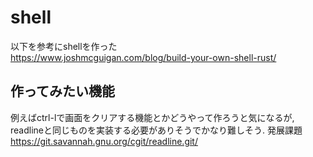 # shell
以下を参考にshellを作った  
https://www.joshmcguigan.com/blog/build-your-own-shell-rust/

## 作ってみたい機能
例えばctrl-lで画面をクリアする機能とかどうやって作ろうと気になるが, readlineと同じものを実装する必要がありそうでかなり難しそう. 発展課題    
https://git.savannah.gnu.org/cgit/readline.git/